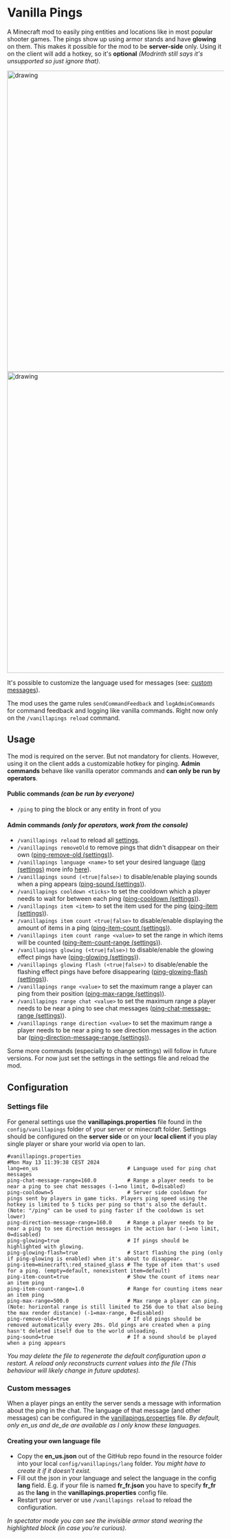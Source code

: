 # Vanilla Pings

A Minecraft mod to easily ping entities and locations like in most popular shooter games. The pings show up using armor stands and have **glowing** on them. This makes it possible for the mod to be **server-side** only. Using it on the client will add a hotkey, so it's **optional** _(Modrinth still says it's unsupported so just ignore that)_.

<img src="https://cdn.modrinth.com/data/P6Y8Vr1q/images/6495baf38879941c5c0e063829f5b506142d98c1.png" alt="drawing" width="700"/>
<img src="https://cdn.modrinth.com/data/P6Y8Vr1q/images/daafdfde862a189de9eec894368119d77f837f33.gif" alt="drawing" width="700"/>

It's possible to customize the language used for messages (see: [custom messages](#custom-messages)).

The mod uses the game rules `sendCommandFeedback` and `logAdminCommands` for command feedback and logging like vanilla commands. Right now only on the `/vanillapings reload` command.

## Usage
The mod is required on the server. But not mandatory for clients. However, using it on the client adds a customizable hotkey for pinging. **Admin commands** behave like vanilla operator commands and **can only be run by operators**.

#### Public commands *(can be run by everyone)*
* `/ping` to ping the block or any entity in front of you
#### Admin commands *(only for operators, work from the console)*
* `/vanillapings reload` to reload all [settings](#settings-file).
* `/vanillapings removeOld` to remove pings that didn't disappear on their own ([ping-remove-old (settings)](#settings-file)).
* `/vanillapings language <name>` to set your desired language ([lang (settings)](#settings-file) more info [here](#creating-your-own-language-file)).
* `/vanillapings sound (<true|false>)` to disable/enable playing sounds when a ping appears ([ping-sound (settings)](#settings-file)).
* `/vanillapings cooldown <ticks>` to set the cooldown which a player needs to wait for between each ping ([ping-cooldown (settings)](#settings-file)).
* `/vanillapings item <item>` to set the item used for the ping ([ping-item (settings)](#settings-file)).
* `/vanillapings item count <true|false>` to disable/enable displaying the amount of items in a ping ([ping-item-count (settings)](#settings-file)).
* `/vanillapings item count range <value>` to set the range in which items will be counted ([ping-item-count-range (settings)](#settings-file)).
* `/vanillapings glowing (<true|false>)` to disable/enable the glowing effect pings have ([ping-glowing (settings)](#settings-file)).
* `/vanillapings glowing flash (<true|false>)` to disable/enable the flashing effect pings have before disappearing ([ping-glowing-flash (settings)](#settings-file)).
* `/vanillapings range <value>` to set the maximum range a player can ping from their position ([ping-max-range (settings)](#settings-file)).
* `/vanillapings range chat <value>` to set the maximum range a player needs to be near a ping to see chat messages ([ping-chat-message-range (settings)](#settings-file)).
* `/vanillapings range direction <value>` to set the maximum range a player needs to be near a ping to see direction messages in the action bar ([ping-direction-message-range (settings)](#settings-file)).

Some more commands (especially to change settings) will follow in future versions. For now just set the settings in the settings file and reload the mod.
## Configuration
### Settings file
For general settings use the **vanillapings.properties** file found in the ``config/vanillapings`` folder of your server or minecraft folder. Settings should be configured on the **server side** or on your **local client** if you play single player or share your world via open to lan.
```properties
#vanillapings.properties
#Mon May 13 11:39:38 CEST 2024
lang=en_us                             # Language used for ping chat messages
ping-chat-message-range=160.0          # Range a player needs to be near a ping to see chat messages (-1=no limit, 0=disabled)
ping-cooldown=5                        # Server side cooldown for pings sent by players in game ticks. Players ping speed using the hotkey is limited to 5 ticks per ping so that's also the default. (Note: "/ping" can be used to ping faster if the cooldown is set lower)
ping-direction-message-range=160.0     # Range a player needs to be near a ping to see direction messages in the action bar (-1=no limit, 0=disabled)
ping-glowing=true                      # If pings should be highlighted with glowing.
ping-glowing-flash=true                # Start flashing the ping (only if ping-glowing is enabled) when it's about to disappear.
ping-item=minecraft\:red_stained_glass # The type of item that's used for a ping. (empty=default, nonexistent item=default)
ping-item-count=true                   # Show the count of items near an item ping
ping-item-count-range=1.0              # Range for counting items near an item ping
ping-max-range=500.0                   # Max range a player can ping. (Note: horizontal range is still limited to 256 due to that also being the max render distance) (-1=max-range, 0=disabled)
ping-remove-old=true                   # If old pings should be removed automatically every 20s. Old pings are created when a ping hasn't deleted itself due to the world unloading.
ping-sound=true                        # If a sound should be played when a ping appears
```
*You may delete the file to regenerate the default configuration upon a restart. A reload only reconstructs current values into the file (This behaviour will likely change in future updates).*

### Custom messages
When a player pings an entity the server sends a message with information about the ping in the chat. The language of that message (and other messages) can be configured in the [vanillapings.properties](#settings-file) file.
*By default, only en_us and de_de are available as I only know these languages.*

#### Creating your own language file
* Copy the **en_us.json** out of the GitHub repo found in the resource folder into your local ``config/vanillapings/lang`` folder. *You might have to create it if it doesn't exist.*
* Fill out the json in your language and select the language in the config **lang** field. E.g. if your file is named **fr_fr.json** you have to specify **fr_fr** as the **lang** in the **vanillapings.properties** config file.
* Restart your server or use ``/vanillapings reload`` to reload the configuration.

*In spectator mode you can see the invisible armor stand wearing the highlighted block (in case you're curious).*
